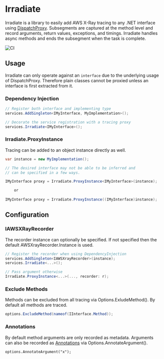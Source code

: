 # Irradiate
Irradiate is a library to easily add AWS X-Ray tracing to any .NET interface using [DispatchProxy](https://docs.microsoft.com/en-us/dotnet/api/system.reflection.dispatchproxy).  Subsegments are captured at the method level and record arguments, return values, exceptions, and timings. Irradiate handles async methods and ends the subsegment when the task is complete.

![CI](https://github.com/mdisibio/irradiate/workflows/.NET%20Core/badge.svg)

## Usage
Irradiate can only operate against an `interface` due to the underlying usage of DispatchProxy.  Therefore plain classes cannot be proxied unless an interface is first extracted from it. 

### Dependency Injection
```csharp
// Register both interface and implementing type
services.AddSingleton<IMyInterface, MyImplementation>();

// Decorate the service registration with a tracing proxy
services.Irradiate<IMyInterface>();
```

### Irradiate.ProxyInstance<T>
Tracing can be added to an object instance directly as well.
```csharp
var instance = new MyImplementation();

// The desired interface may not be able to be inferred and
// can be specified in a few ways.

IMyInterface proxy = Irradiate.ProxyInstance<IMyInterface>(instance);

    or
    
IMyInterface proxy = Irradiate.ProxyInstance((IMyInterface)instance);
```

## Configuration

### IAWSXRayRecorder
The recorder instance can optionally be specified. If not specified then the default AWSXrayRecorder.Instance is used.

```csharp
// Register the recorder when using DependencyInjection
services.AddSingleton<IAWSXrayRecorder>(instance);
services.Irradiate<...>();

// Pass argument otherwise
Irradiate.ProxyInstance<...>(..., recorder: r);
```

### Exclude Methods
Methods can be excluded from all tracing via Options.ExludeMethod(). By default all methods are traced.
```csharp
options.ExcludeMethod(nameof(IInterface.Method));
```

### Annotations
By default method arguments are only recorded as metadata.  Arguments can also be recorded as [Annotations](https://docs.aws.amazon.com/xray/latest/devguide/xray-concepts.html#xray-concepts-annotations) via Options.AnnotateArgument(). 
```
options.AnnotateArgument("x");
```
